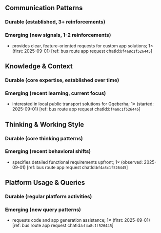 ## Communication Patterns
### Durable (established, 3+ reinforcements)

### Emerging (new signals, 1-2 reinforcements)
- provides clear, feature-oriented requests for custom app solutions; 1× (first: 2025-09-01) [ref: bus route app request chatId:`bf4a8c1f526445`]

## Knowledge & Context
### Durable (core expertise, established over time)

### Emerging (recent learning, current focus)
- interested in local public transport solutions for Gqeberha; 1× (started: 2025-09-01) [ref: bus route app request chatId:`bf4a8c1f526445`]

## Thinking & Working Style
### Durable (core thinking patterns)

### Emerging (recent behavioral shifts)
- specifies detailed functional requirements upfront; 1× (observed: 2025-09-01) [ref: bus route app request chatId:`bf4a8c1f526445`]

## Platform Usage & Queries
### Durable (regular platform activities)

### Emerging (new query patterns)
- requests code and app generation assistance; 1× (first: 2025-09-01) [ref: bus route app request chatId:`bf4a8c1f526445`]